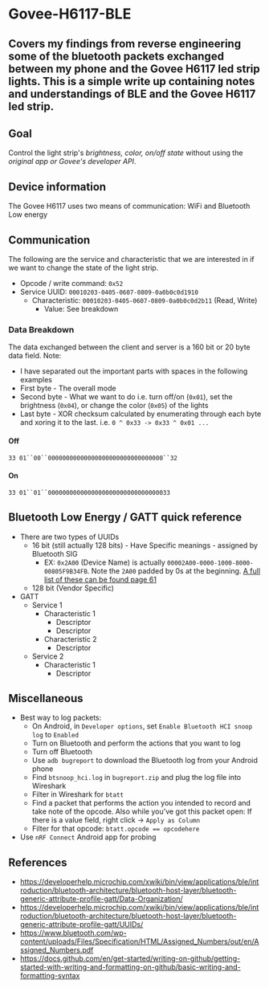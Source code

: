 # Govee-H6117-BLE
Covers my findings from reverse engineering some of the bluetooth packets exchanged between my phone and the Govee H6117 led strip lights. This is a simple write up containing notes and understandings of BLE and the Govee H6117 led strip.
---
## Goal
Control the light strip's _brightness, color, on/off state_ without using the _original app or Govee's developer API_.

## Device information
The Govee H6117 uses two means of communication: WiFi and Bluetooth Low energy

## Communication
The following are the service and characteristic that we are interested in if we want to change the state of the light strip.
- Opcode / write command: `0x52`
- Service UUID: `00010203-0405-0607-0809-0a0b0c0d1910`
  - Characteristic: `00010203-0405-0607-0809-0a0b0c0d2b11` (Read, Write)
    - Value: See breakdown
### Data Breakdown
The data exchanged between the client and server is a 160 bit or 20 byte data field.
Note:
- I have separated out the important parts with spaces in the following examples
- First byte - The overall mode
- Second byte - What we want to do i.e. turn off/on (`0x01`), set the brightness (`0x04`), or change the color (`0x05`) of the lights
- Last byte - XOR checksum calculated by enumerating through each byte and xoring it to the last. i.e. `0 ^ 0x33 -> 0x33 ^ 0x01 ...`
#### Off
`33 01``00``00000000000000000000000000000000``32`
#### On
`33 01``01``0000000000000000000000000000000033`


## Bluetooth Low Energy / GATT quick reference
- There are two types of UUIDs
  - 16 bit (still actually 128 bits) - Have Specific meanings - assigned by Bluetooth SIG
    - EX: `0x2A00` (Device Name) is actually `00002A00-0000-1000-8000-00805F9B34FB`. Note the `2A00` padded by 0s at the beginning. [A full list of these can be found page 61](https://www.bluetooth.com/wp-content/uploads/Files/Specification/HTML/Assigned_Numbers/out/en/Assigned_Numbers.pdf)
  - 128 bit (Vendor Specific)
- GATT
  - Service 1
    - Characteristic 1
      - Descriptor
      - Descriptor
    - Characteristic 2
      - Descriptor
   - Service 2
     - Characteristic 1
       - Descriptor

## Miscellaneous
- Best way to log packets:
  - On Android, in `Developer options`, set `Enable Bluetooth HCI snoop log` to `Enabled`
  - Turn on Bluetooth and perform the actions that you want to log
  - Turn off Bluetooth
  - Use `adb bugreport` to download the Bluetooth log from your Android phone
  - Find `btsnoop_hci.log` in `bugreport.zip` and plug the log file into Wireshark
  - Filter in Wireshark for `btatt`
  - Find a packet that performs the action you intended to record and take note of the opcode. Also while you've got this packet open: If there is a value field, right click -> `Apply as Column`
  - Filter for that opcode: `btatt.opcode == opcodehere`
- Use `nRF Connect` Android app for probing

## References
- https://developerhelp.microchip.com/xwiki/bin/view/applications/ble/introduction/bluetooth-architecture/bluetooth-host-layer/bluetooth-generic-attribute-profile-gatt/Data-Organization/
- https://developerhelp.microchip.com/xwiki/bin/view/applications/ble/introduction/bluetooth-architecture/bluetooth-host-layer/bluetooth-generic-attribute-profile-gatt/UUIDs/
- https://www.bluetooth.com/wp-content/uploads/Files/Specification/HTML/Assigned_Numbers/out/en/Assigned_Numbers.pdf
- https://docs.github.com/en/get-started/writing-on-github/getting-started-with-writing-and-formatting-on-github/basic-writing-and-formatting-syntax
